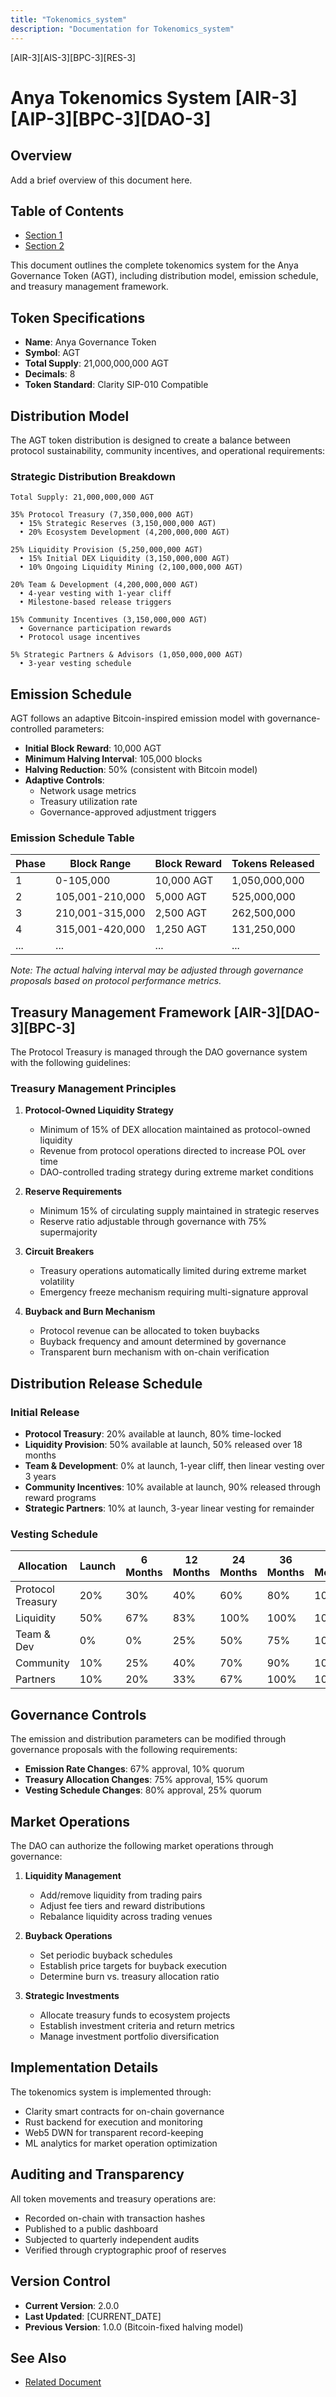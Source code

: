 ```yaml
---
title: "Tokenomics_system"
description: "Documentation for Tokenomics_system"
---
```


[AIR-3][AIS-3][BPC-3][RES-3]

<!-- markdownlint-disable MD013 line-length -->

# Anya Tokenomics System [AIR-3][AIP-3][BPC-3][DAO-3]

## Overview

Add a brief overview of this document here.

## Table of Contents

- [Section 1](#section-1)
- [Section 2](#section-2)


This document outlines the complete tokenomics system for the Anya Governance Token (AGT), including distribution model, emission schedule, and treasury management framework.

## Token Specifications

- **Name**: Anya Governance Token
- **Symbol**: AGT
- **Total Supply**: 21,000,000,000 AGT
- **Decimals**: 8
- **Token Standard**: Clarity SIP-010 Compatible

## Distribution Model

The AGT token distribution is designed to create a balance between protocol sustainability, community incentives, and operational requirements:

### Strategic Distribution Breakdown

```
Total Supply: 21,000,000,000 AGT

35% Protocol Treasury (7,350,000,000 AGT)
  • 15% Strategic Reserves (3,150,000,000 AGT)
  • 20% Ecosystem Development (4,200,000,000 AGT)

25% Liquidity Provision (5,250,000,000 AGT)
  • 15% Initial DEX Liquidity (3,150,000,000 AGT)
  • 10% Ongoing Liquidity Mining (2,100,000,000 AGT)

20% Team & Development (4,200,000,000 AGT)
  • 4-year vesting with 1-year cliff
  • Milestone-based release triggers

15% Community Incentives (3,150,000,000 AGT)
  • Governance participation rewards
  • Protocol usage incentives

5% Strategic Partners & Advisors (1,050,000,000 AGT)
  • 3-year vesting schedule
```

## Emission Schedule

AGT follows an adaptive Bitcoin-inspired emission model with governance-controlled parameters:

- **Initial Block Reward**: 10,000 AGT
- **Minimum Halving Interval**: 105,000 blocks
- **Halving Reduction**: 50% (consistent with Bitcoin model)
- **Adaptive Controls**:
  - Network usage metrics
  - Treasury utilization rate
  - Governance-approved adjustment triggers

### Emission Schedule Table

| Phase | Block Range | Block Reward | Tokens Released |
|-------|-------------|--------------|-----------------|
| 1     | 0-105,000   | 10,000 AGT   | 1,050,000,000  |
| 2     | 105,001-210,000 | 5,000 AGT | 525,000,000   |
| 3     | 210,001-315,000 | 2,500 AGT | 262,500,000   |
| 4     | 315,001-420,000 | 1,250 AGT | 131,250,000   |
| ...   | ...         | ...          | ...            |

*Note: The actual halving interval may be adjusted through governance proposals based on protocol performance metrics.*

## Treasury Management Framework [AIR-3][DAO-3][BPC-3]

The Protocol Treasury is managed through the DAO governance system with the following guidelines:

### Treasury Management Principles

1. **Protocol-Owned Liquidity Strategy**
   - Minimum of 15% of DEX allocation maintained as protocol-owned liquidity
   - Revenue from protocol operations directed to increase POL over time
   - DAO-controlled trading strategy during extreme market conditions

2. **Reserve Requirements**
   - Minimum 15% of circulating supply maintained in strategic reserves
   - Reserve ratio adjustable through governance with 75% supermajority

3. **Circuit Breakers**
   - Treasury operations automatically limited during extreme market volatility
   - Emergency freeze mechanism requiring multi-signature approval

4. **Buyback and Burn Mechanism**
   - Protocol revenue can be allocated to token buybacks
   - Buyback frequency and amount determined by governance
   - Transparent burn mechanism with on-chain verification

## Distribution Release Schedule

### Initial Release

- **Protocol Treasury**: 20% available at launch, 80% time-locked
- **Liquidity Provision**: 50% available at launch, 50% released over 18 months
- **Team & Development**: 0% at launch, 1-year cliff, then linear vesting over 3 years
- **Community Incentives**: 10% available at launch, 90% released through reward programs
- **Strategic Partners**: 10% at launch, 3-year linear vesting for remainder

### Vesting Schedule

| Allocation | Launch | 6 Months | 12 Months | 24 Months | 36 Months | 48 Months |
|------------|--------|----------|-----------|-----------|-----------|-----------|
| Protocol Treasury | 20% | 30% | 40% | 60% | 80% | 100% |
| Liquidity | 50% | 67% | 83% | 100% | 100% | 100% |
| Team & Dev | 0% | 0% | 25% | 50% | 75% | 100% |
| Community | 10% | 25% | 40% | 70% | 90% | 100% |
| Partners | 10% | 20% | 33% | 67% | 100% | 100% |

## Governance Controls

The emission and distribution parameters can be modified through governance proposals with the following requirements:

- **Emission Rate Changes**: 67% approval, 10% quorum
- **Treasury Allocation Changes**: 75% approval, 15% quorum
- **Vesting Schedule Changes**: 80% approval, 25% quorum

## Market Operations

The DAO can authorize the following market operations through governance:

1. **Liquidity Management**
   - Add/remove liquidity from trading pairs
   - Adjust fee tiers and reward distributions
   - Rebalance liquidity across trading venues

2. **Buyback Operations**
   - Set periodic buyback schedules
   - Establish price targets for buyback execution
   - Determine burn vs. treasury allocation ratio

3. **Strategic Investments**
   - Allocate treasury funds to ecosystem projects
   - Establish investment criteria and return metrics
   - Manage investment portfolio diversification

## Implementation Details

The tokenomics system is implemented through:

- Clarity smart contracts for on-chain governance
- Rust backend for execution and monitoring
- Web5 DWN for transparent record-keeping
- ML analytics for market operation optimization

## Auditing and Transparency

All token movements and treasury operations are:

- Recorded on-chain with transaction hashes
- Published to a public dashboard
- Subjected to quarterly independent audits
- Verified through cryptographic proof of reserves

## Version Control

- **Current Version**: 2.0.0
- **Last Updated**: [CURRENT_DATE]
- **Previous Version**: 1.0.0 (Bitcoin-fixed halving model)

## See Also

- [Related Document](#related-document)

